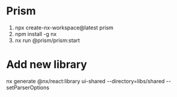 # Prism
1. npx create-nx-workspace@latest prism
2. npm install -g nx
3. nx run @prism/prism:start

# Add new library
nx generate @nx/react:library ui-shared --directory=libs/shared --setParserOptions